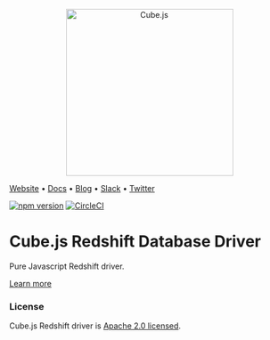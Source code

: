 <p align="center"><a href="https://cube.dev"><img src="https://i.imgur.com/zYHXm4o.png" alt="Cube.js" width="300px"></a></p>

[Website](https://cube.dev) • [Docs](https://cube.dev/docs) • [Blog](https://cube.dev/blog) • [Slack](https://slack.cube.dev) • [Twitter](https://twitter.com/thecubejs)

[![npm version](https://badge.fury.io/js/%40cubejs-backend%redshift-driver.svg)](https://badge.fury.io/js/%40cubejs-backend%redshift-driver)
[![CircleCI](https://circleci.com/gh/cube-js/cube.js.svg?style=shield)](https://circleci.com/gh/cube-js/cube.js)

# Cube.js Redshift Database Driver

Pure Javascript Redshift driver.

[Learn more](https://github.com/cube-js/cube.js#getting-started)

### License

Cube.js Redshift driver is [Apache 2.0 licensed](./LICENSE).
